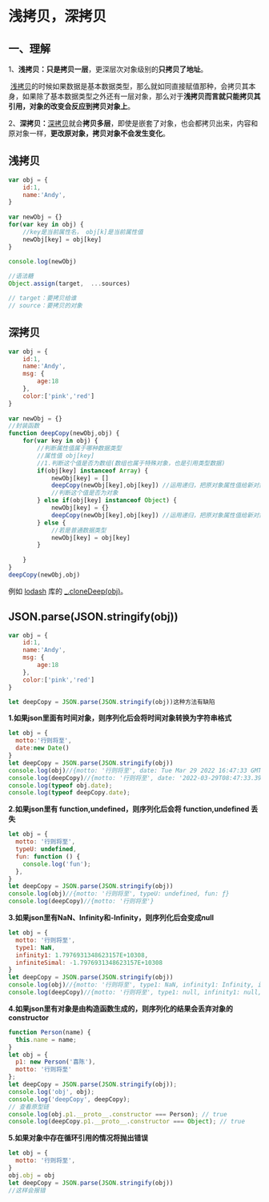 # 浅拷贝，深拷贝

## 一、理解

1、**浅拷贝：**只是**拷贝一层**，更深层次对象级别的**只拷贝了地址**。

​    [浅拷贝](https://so.csdn.net/so/search?q=浅拷贝&spm=1001.2101.3001.7020)的时候如果数据是基本数据类型，那么就如同直接赋值那种，会拷贝其本身，如果除了基本数据类型之外还有一层对象，那么对于**浅拷贝而言就只能拷贝其引用，对象的改变会反应到拷贝对象上**。

2、**深拷贝：**[深拷贝](https://so.csdn.net/so/search?q=深拷贝&spm=1001.2101.3001.7020)就会**拷贝多层**，即使是嵌套了对象，也会都拷贝出来，内容和原对象一样，**更改原对象，拷贝对象不会发生变化**。

## 浅拷贝

```javascript
var obj = {
	id:1,
	name:'Andy',
}
 
var newObj = {}
for(var key in obj) {
	//key是当前属性名， obj[k]是当前属性值
	newObj[key] = obj[key]
}
 
console.log(newObj)

//语法糖
Object.assign(target,  ...sources)

// target：要拷贝给谁
// source：要拷贝的对象
```

## 深拷贝

```javascript
var obj = {
	id:1,
	name:'Andy',
	msg: {
		age:18
	},
	color:['pink','red']
}
 
var newObj = {}
//封装函数
function deepCopy(newObj,obj) {
	for(var key in obj) {
		//判断属性值属于哪种数据类型
		//属性值 obj[key]
		//1.判断这个值是否为数组(数组也属于特殊对象，也是引用类型数据)
		if(obj[key] instanceof Array) {
			newObj[key] = []
			deepCopy(newObj[key],obj[key]) //运用递归，把原对象属性值给新对象
			//判断这个值是否为对象
		} else if(obj[key] instanceof Object) {
			newObj[key] = {}
			deepCopy(newObj[key],obj[key]) //运用递归，把原对象属性值给新对象
		} else {
			//若是普通数据类型
			newObj[key] = obj[key]
		}
		
	}
}
deepCopy(newObj,obj)
```

 例如 [lodash](https://lodash.com/) 库的 [_.cloneDeep(obj)](https://lodash.com/docs#cloneDeep)。 

## JSON.parse(JSON.stringify(obj))

```javascript
var obj = {
	id:1,
	name:'Andy',
	msg: {
		age:18
	},
	color:['pink','red']
}

let deepCopy = JSON.parse(JSON.stringify(obj))这种方法有缺陷
```

​     **1.如果json里面有时间对象，则序列化后会将时间对象转换为字符串格式** 

```javascript
let obj = {
  motto:'行则将至',
  date:new Date()
}
let deepCopy = JSON.parse(JSON.stringify(obj))
console.log(obj)//{motto: '行则将至', date: Tue Mar 29 2022 16:47:33 GMT+0800 (中国标准时间)}
console.log(deepCopy)//{motto: '行则将至', date: '2022-03-29T08:47:33.399Z'}
console.log(typeof obj.date);
console.log(typeof deepCopy.date);
```

  **2.如果json里有 function,undefined，则序列化后会将 function,undefined 丢失** 

```javascript
let obj = {
  motto: '行则将至',
  typeU: undefined,
  fun: function () {
    console.log('fun');
  },
}
let deepCopy = JSON.parse(JSON.stringify(obj))
console.log(obj)//{motto: '行则将至', typeU: undefined, fun: ƒ}
console.log(deepCopy)//{motto: '行则将至'}
```

  **3.如果json里有NaN、Infinity和-Infinity，则序列化后会变成null** 

```javascript
let obj = {
  motto: '行则将至',
  type1: NaN,
  infinity1: 1.7976931348623157E+10308,
  infiniteSimal: -1.7976931348623157E+10308
}
let deepCopy = JSON.parse(JSON.stringify(obj))
console.log(obj)//{motto: '行则将至', type1: NaN, infinity1: Infinity, infiniteSimal: -Infinity}
console.log(deepCopy)//{motto: '行则将至', type1: null, infinity1: null, infiniteSimal: null}
```

   **4.如果json里有对象是由构造函数生成的，则序列化的结果会丢弃对象的 constructor** 

```javascript
function Person(name) {
  this.name = name;
}
let obj = {
  p1: new Person('喜陈'),
  motto: '行则将至'
};
let deepCopy = JSON.parse(JSON.stringify(obj));
console.log('obj', obj);
console.log('deepCopy', deepCopy);
// 查看原型链
console.log(obj.p1.__proto__.constructor === Person); // true
console.log(deepCopy.p1.__proto__.constructor === Object); // true
```

  **5.如果对象中存在循环引用的情况将抛出错误** 

```javascript
let obj = {
  motto: '行则将至',
}
obj.obj = obj
let deepCopy = JSON.parse(JSON.stringify(obj))
//这样会报错
```

